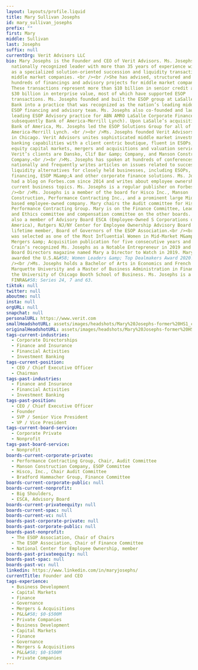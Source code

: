 ```yaml
---
layout: layouts/profile.liquid
title: Mary Sullivan Josephs
id: mary_sullivan_josephs
prefix: ""
first: Mary
middle: Sullivan
last: Josephs
suffix: null
currentOrg: Verit Advisors LLC
bio: Mary Josephs is the Founder and CEO of Verit Advisors. Ms. Josephs is a
  nationally recognized leader with more than 35 years of experience with ESOPs
  as a specialized solution-oriented succession and liquidity transaction for
  middle market companies. <br /><br />She has advised, structured and closed
  hundreds of financings and advisory projects for middle market companies.
  These transactions represent more than $10 billion in senior credit and nearly
  $30 billion in enterprise value, most of which have supported ESOP
  transactions. Ms. Josephs founded and built the ESOP group at LaSalle National
  Bank into a practice that was recognized as the nation’s leading middle-market
  ESOP financing and advisory team. Ms. Josephs also co-founded and launched a
  leading ESOP Advisory practice for ABN AMRO LaSalle Corporate Finance (and
  subsequently Bank of America-Merrill Lynch). Upon LaSalle’s acquisition by
  Bank of America, Ms. Josephs led the ESOP Solutions Group for all of Bank of
  America-Merrill Lynch. <br /><br />Ms. Josephs founded Verit Advisors in 2009
  in Chicago. Verit Advisors unites sophisticated middle market investment
  banking capabilities with a client centric boutique, fluent in ESOPs, debt and
  equity capital markets, mergers and acquisitions and valuation services. Among
  Verit’s clients are Dansko, Clif Bar &amp; Company, and Manson Construction
  Company.<br /><br />Ms. Josephs has spoken at hundreds of conferences
  nationally and frequently writes articles on issues related to succession and
  liquidity alternatives for closely held businesses, including ESOPs, ESOP
  financing, ESOP M&amp;A and other corporate finance solutions. Ms. Josephs has
  had a blog on Forbes.com since 2014 and writes about employee ownership and
  current business topics. Ms. Josephs is a regular publisher on Forbes <br
  /><br />Ms. Josephs is a member of the board for Hisco Inc., Manson
  Construction, Performance Contracting Inc., and a prominent large Midwest
  based employee-owned company. Mary chairs the Audit committee for Hisco and
  Performance Contracting Group. Mary is on the Finance Committee, Leadership
  and Ethics committee and compensation committee on the other boards. Mary is
  also a member of Advisory Board ESCA (Employee-Owned S Corporations of
  America), Rutgers NJ/NY Center for Employee Ownership Advisory Board and a
  lifetime member, Board of Governors of the ESOP Association.<br /><br />Mary
  was selected as one of the Most Influential Women in Mid-Market M&amp;A by
  Mergers &amp; Acquisition publication for five consecutive years and Chicago
  Crain’s recognized Ms. Josephs as a Notable Entrepreneur in 2019 and Private
  Board Directors magazine named Mary a Director to Watch in 2019. Mary was
  awarded the U.S.A&#58; Women Leaders &amp; Top Dealmakers Award 2020. <br
  /><br />Ms. Josephs holds a Bachelor of Arts in Economics and French from
  Marquette University and a Master of Business Administration in Finance from
  the University of Chicago Booth School of Business. Ms. Josephs is a member of
  FINRA&#58; Series 24, 7 and 63.
tiktok: null
twitter: null
aboutme: null
insta: null
orgURL: null
snapchat: null
personalURL: https://www.verit.com
smallHeadshotURL: assets/images/headshots/Mary%20Josephs-former%20HS1_converted_scaled.avif
originalHeadshotURL: assets/images/headshots/Mary%20Josephs-former%20HS1_converted_scaled.avif
tags-current-industries:
  - Corporate Directorships
  - Finance and Insurance
  - Financial Activities
  - Investment Banking
tags-current-position:
  - CEO / Chief Executive Officer
  - Chairman
tags-past-industries:
  - Finance and Insurance
  - Financial Activities
  - Investment Banking
tags-past-position:
  - CEO / Chief Executive Officer
  - Founder
  - SVP / Senior Vice President
  - VP / Vice President
tags-current-board-service:
  - Corporate Private
  - Nonprofit
tags-past-board-service:
  - Nonprofit
boards-current-corporate-private:
  - Performance Contracting Group, Chair, Audit Committee
  - Manson Construction Company, ESOP Committee
  - Hisco, Inc., Chair Audit Committee
  - Bradford Hammacher Group, Finance Committee
boards-current-corporate-public: null
boards-current-nonprofit:
  - Big Shoulders,
  - ESCA, Advisory Board
boards-current-privateequity: null
boards-current-spac: null
boards-current-vc: null
boards-past-corporate-private: null
boards-past-corporate-public: null
boards-past-nonprofit:
  - The ESOP Association, Chair of Chairs
  - The ESOP Association, Chair of Finance Committee
  - National Center for Employee Ownership, member
boards-past-privateequity: null
boards-past-spac: null
boards-past-vc: null
linkedin: https://www.linkedin.com/in/maryjosephs/
currentTitle: Founder and CEO
tags-experience:
  - Business Development
  - Capital Markets
  - Finance
  - Governance
  - Mergers & Acquisitions
  - P&L&#58; $0-$500M
  - Private Companies
  - Business Development
  - Capital Markets
  - Finance
  - Governance
  - Mergers & Acquisitions
  - P&L&#58; $0-$500M
  - Private Companies
---
```

